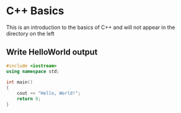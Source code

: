 # C++ Basics
This is an introduction to the basics of C++ and will not appear in the directory on the left

## Write HelloWorld output
```c++
#include <iostream>
using namespace std;
 
int main() 
{
    cout << "Hello, World!";
    return 0;
}
```
